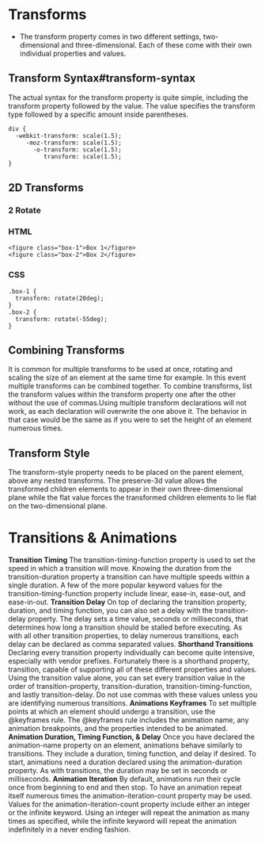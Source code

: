 # Transforms
* The transform property comes in two different settings, two-dimensional and three-dimensional. Each of these come with their own individual properties and values.
## Transform Syntax#transform-syntax
The actual syntax for the transform property is quite simple, including the transform property followed by the value. The value specifies the transform type followed by a specific amount inside parentheses.
```
div {
  -webkit-transform: scale(1.5);
     -moz-transform: scale(1.5);
       -o-transform: scale(1.5);
          transform: scale(1.5);
}
```
## 2D Transforms
### 2 Rotate
### HTML
```
<figure class="box-1">Box 1</figure>
<figure class="box-2">Box 2</figure>
```
### CSS
```
.box-1 {
  transform: rotate(20deg);
}
.box-2 {
  transform: rotate(-55deg);
}
```
## Combining Transforms
It is common for multiple transforms to be used at once, rotating and scaling the size of an element at the same time for example. In this event multiple transforms can be combined together. To combine transforms, list the transform values within the transform property one after the other without the use of commas.Using multiple transform declarations will not work, as each declaration will overwrite the one above it. The behavior in that case would be the same as if you were to set the height of an element numerous times.

## Transform Style
The transform-style property needs to be placed on the parent element, above any nested transforms. The preserve-3d value allows the transformed children elements to appear in their own three-dimensional plane while the flat value forces the transformed children elements to lie flat on the two-dimensional plane.

# Transitions & Animations
**Transition Timing**
The transition-timing-function property is used to set the speed in which a transition will move. Knowing the duration from the transition-duration property a transition can have multiple speeds within a single duration. A few of the more popular keyword values for the transition-timing-function property include linear, ease-in, ease-out, and ease-in-out.
**Transition Delay**
On top of declaring the transition property, duration, and timing function, you can also set a delay with the transition-delay property. The delay sets a time value, seconds or milliseconds, that determines how long a transition should be stalled before executing. As with all other transition properties, to delay numerous transitions, each delay can be declared as comma separated values.
**Shorthand Transitions**
Declaring every transition property individually can become quite intensive, especially with vendor prefixes. Fortunately there is a shorthand property, transition, capable of supporting all of these different properties and values. Using the transition value alone, you can set every transition value in the order of transition-property, transition-duration, transition-timing-function, and lastly transition-delay. Do not use commas with these values unless you are identifying numerous transitions.
**Animations Keyframes**
To set multiple points at which an element should undergo a transition, use the @keyframes rule. The @keyframes rule includes the animation name, any animation breakpoints, and the properties intended to be animated.
**Animation Duration, Timing Function, & Delay**
Once you have declared the animation-name property on an element, animations behave similarly to transitions. They include a duration, timing function, and delay if desired. To start, animations need a duration declared using the animation-duration property. As with transitions, the duration may be set in seconds or milliseconds.
**Animation Iteration**
By default, animations run their cycle once from beginning to end and then stop. To have an animation repeat itself numerous times the animation-iteration-count property may be used. Values for the animation-iteration-count property include either an integer or the infinite keyword. Using an integer will repeat the animation as many times as specified, while the infinite keyword will repeat the animation indefinitely in a never ending fashion.